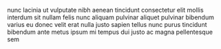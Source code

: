 nunc lacinia ut vulputate nibh aenean tincidunt consectetur elit mollis interdum
sit nullam felis nunc aliquam pulvinar aliquet pulvinar bibendum varius eu
donec velit erat nulla justo sapien tellus nunc purus tincidunt bibendum ante
metus ipsum mi tempus dui justo ac magna pellentesque sem